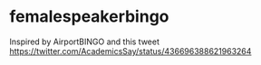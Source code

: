 # femalespeakerbingo
Inspired by AirportBINGO and this tweet https://twitter.com/AcademicsSay/status/436696388621963264
